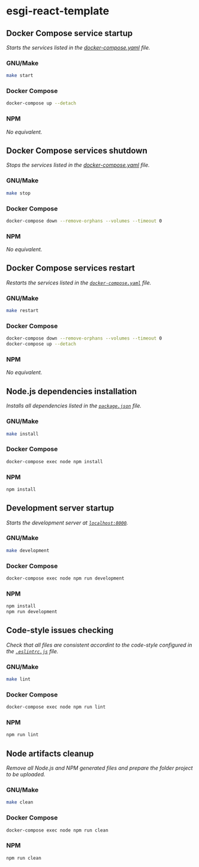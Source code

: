# esgi-react-template

## Docker Compose service startup

*Starts the services listed in the [docker-compose.yaml](./docker-compose.yaml) file.*

### GNU/Make

```bash
make start
```

### Docker Compose

```bash
docker-compose up --detach
```

### NPM

*No equivalent.*

## Docker Compose services shutdown

*Stops the services listed in the [docker-compose.yaml](./docker-compose.yaml) file.*

### GNU/Make

```bash
make stop
```

### Docker Compose

```bash
docker-compose down --remove-orphans --volumes --timeout 0
```

### NPM

*No equivalent.*

## Docker Compose services restart

*Restarts the services listed in the [`docker-compose.yaml`](./docker-compose.yaml) file.*

### GNU/Make

```bash
make restart
```

### Docker Compose

```bash
docker-compose down --remove-orphans --volumes --timeout 0
docker-compose up --detach
```

### NPM

*No equivalent.*

## Node.js dependencies installation

*Installs all dependencies listed in the [`package.json`](./package.json) file.*

### GNU/Make

```bash
make install
```

### Docker Compose

```bash
docker-compose exec node npm install
```

### NPM

```bash
npm install
```

## Development server startup

*Starts the development server at [`localhost:8000`](./http://localhost:8000).*

### GNU/Make

```bash
make development
```

### Docker Compose

```bash
docker-compose exec node npm run development
```

### NPM

```bash
npm install
npm run development
```

## Code-style issues checking

*Check that all files are consistent accordint to the code-style configured in the [`.eslintrc.js`](./.eslintrc.js) file.*

### GNU/Make

```bash
make lint
```

### Docker Compose

```bash
docker-compose exec node npm run lint
```

### NPM

```bash
npm run lint
```

## Node artifacts cleanup

*Remove all Node.js and NPM generated files and prepare the folder project to be uploaded.*

### GNU/Make

```bash
make clean
```

### Docker Compose

```bash
docker-compose exec node npm run clean
```

### NPM

```bash
npm run clean
```
